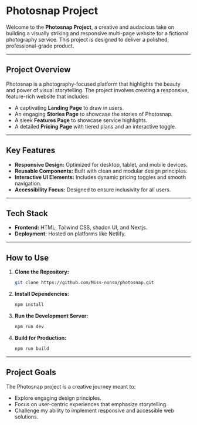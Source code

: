 # Photosnap Project

Welcome to the **Photosnap Project**, a creative and audacious take on building a visually striking and responsive multi-page website for a fictional photography service. This project is designed to deliver a polished, professional-grade product.

---

## **Project Overview**

Photosnap is a photography-focused platform that highlights the beauty and power of visual storytelling. The project involves creating a responsive, feature-rich website that includes:

- A captivating **Landing Page** to draw in users.
- An engaging **Stories Page** to showcase the stories of Photosnap.
- A sleek **Features Page** to showcase service highlights.
- A detailed **Pricing Page** with tiered plans and an interactive toggle.

---

## **Key Features**

- **Responsive Design:** Optimized for desktop, tablet, and mobile devices.
- **Reusable Components:** Built with clean and modular design principles.
- **Interactive UI Elements:** Includes dynamic pricing toggles and smooth navigation.
- **Accessibility Focus:** Designed to ensure inclusivity for all users.

---

## **Tech Stack**

- **Frontend:** HTML, Tailwind CSS, shadcn UI, and Nextjs.
- **Deployment:** Hosted on platforms like Netlify.

---

## **How to Use**

1. **Clone the Repository:**

   ```bash
   git clone https://github.com/Miss-nonso/photosnap.git
   ```

2. **Install Dependencies:**

   ```bash
   npm install
   ```

3. **Run the Development Server:**

   ```bash
   npm run dev
   ```

4. **Build for Production:**
   ```bash
   npm run build
   ```

---

## **Project Goals**

The Photosnap project is a creative journey meant to:

- Explore engaging design principles.
- Focus on user-centric experiences that emphasize storytelling.
- Challenge my ability to implement responsive and accessible web solutions.
